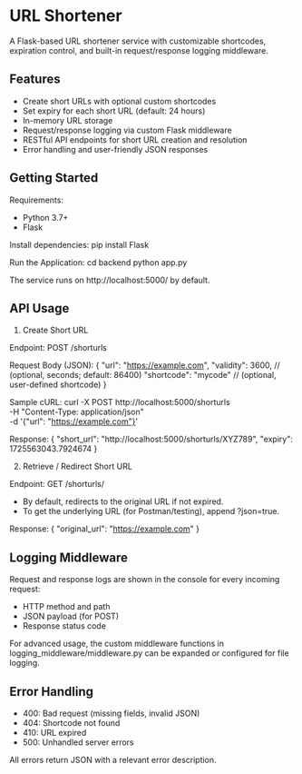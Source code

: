 URL Shortener
=============

A Flask-based URL shortener service with customizable shortcodes, expiration control, and built-in request/response logging middleware.

Features
--------
- Create short URLs with optional custom shortcodes
- Set expiry for each short URL (default: 24 hours)
- In-memory URL storage
- Request/response logging via custom Flask middleware
- RESTful API endpoints for short URL creation and resolution
- Error handling and user-friendly JSON responses

Getting Started
---------------
Requirements:
- Python 3.7+
- Flask

Install dependencies:
    pip install Flask

Run the Application:
    cd backend
    python app.py

The service runs on http://localhost:5000/ by default.

API Usage
---------

1. Create Short URL

Endpoint: POST /shorturls

Request Body (JSON):
    {
      "url": "https://example.com",
      "validity": 3600,        // (optional, seconds; default: 86400)
      "shortcode": "mycode"    // (optional, user-defined shortcode)
    }

Sample cURL:
    curl -X POST http://localhost:5000/shorturls \
      -H "Content-Type: application/json" \
      -d '{"url": "https://example.com"}'

Response:
    {
      "short_url": "http://localhost:5000/shorturls/XYZ789",
      "expiry": 1725563043.7924674
    }

2. Retrieve / Redirect Short URL

Endpoint: GET /shorturls/<shortcode>

- By default, redirects to the original URL if not expired.
- To get the underlying URL (for Postman/testing), append ?json=true.

Response:
    {
      "original_url": "https://example.com"
    }

Logging Middleware
------------------
Request and response logs are shown in the console for every incoming request:

- HTTP method and path
- JSON payload (for POST)
- Response status code

For advanced usage, the custom middleware functions in logging_middleware/middleware.py can be expanded or configured for file logging.

Error Handling
--------------
- 400: Bad request (missing fields, invalid JSON)
- 404: Shortcode not found
- 410: URL expired
- 500: Unhandled server errors

All errors return JSON with a relevant error description.
